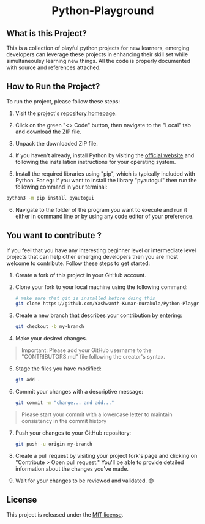 <h1 align="center">Python-Playground</h1>

## What is this Project?

This is a collection of playful python projects for new learners, emerging developers can leverage these projects in enhancing their skill set while simultaneoulsy learning new things. All the code is properly documented with source and references attached.

## How to Run the Project?
To run the project, please follow these steps:

1. Visit the project's [repository homepage](https://github.com/Yashwanth-Kumar-Kurakula/Python-Playground).

2. Click on the green "<> Code" button, then navigate to the "Local" tab and download the ZIP file.

3. Unpack the downloaded ZIP file.

4. If you haven't already, install Python by visiting the [official website](https://www.python.org/downloads/) and following the installation instructions for your operating system.

5. Install the required libraries using "pip", which is typically included with Python. 
    For eg: If you want to install the library "pyautogui" then run the following command in your terminal:

```sh
python3 -m pip install pyautogui
```

6. Navigate to the folder of the program you want to execute and run it either in command line or by using any code editor of your preference.

## You want to contribute ?

If you feel that you have any interesting beginner level or intermediate level projects that can help other emerging developers then you are most welcome to contribute. Follow these steps to get started:

1. Create a fork of this project in your GitHub account.

2. Clone your fork to your local machine using the following command:

    ```sh
    # make sure that git is installed before doing this
    git clone https://github.com/Yashwanth-Kumar-Kurakula/Python-Playground.git
    ```

3. Create a new branch that describes your contribution by entering:

    ```sh
    git checkout -b my-branch
    ```

4. Make your desired changes.

> Important: Please add your GitHub username to the "CONTRIBUTORS.md" file following the creator's syntax.

5. Stage the files you have modified:

    ```sh
    git add .
    ```

6. Commit your changes with a descriptive message:

    ```sh
    git commit -m "change... and add..."
    ```

> Please start your commit with a lowercase letter to maintain consistency in the commit history

7. Push your changes to your GitHub repository:

    ```sh
    git push -u origin my-branch
    ```

8. Create a pull request by visiting your project fork's page and clicking on "Contribute > Open pull request." You'll be able to provide detailed information about the changes you've made.

9. Wait for your changes to be reviewed and validated. :blush:

## License

This project is released under the [MIT license](https://github.com/timotheeMM/youtube-downloader/blob/main/LICENSE).